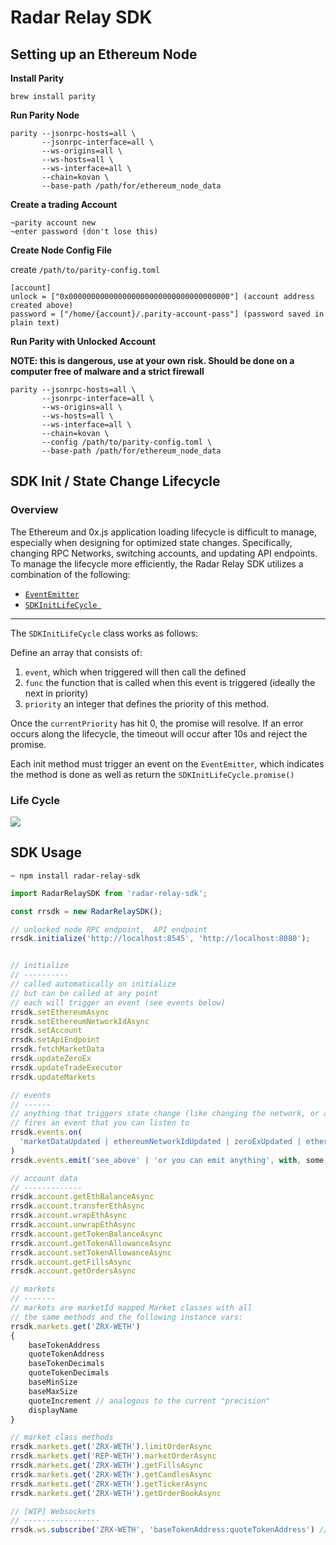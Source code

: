 # Radar Relay SDK

## Setting up an Ethereum Node

**Install Parity**

```
brew install parity
```

**Run Parity Node**
```
parity --jsonrpc-hosts=all \
       --jsonrpc-interface=all \
       --ws-origins=all \
       --ws-hosts=all \
       --ws-interface=all \
       --chain=kovan \
       --base-path /path/for/ethereum_node_data
```

**Create a trading Account**

```
~parity account new
~enter password (don't lose this)
```

**Create Node Config File**

create `/path/to/parity-config.toml`

```
[account]
unlock = ["0x000000000000000000000000000000000000"] (account address created above)
password = ["/home/{account}/.parity-account-pass"] (password saved in plain text)
```

**Run Parity with Unlocked Account**

__NOTE: this is dangerous, use at your own risk. Should be done on a computer free of malware and a strict firewall__

```
parity --jsonrpc-hosts=all \
       --jsonrpc-interface=all \
       --ws-origins=all \
       --ws-hosts=all \
       --ws-interface=all \
       --chain=kovan \
       --config /path/to/parity-config.toml \
       --base-path /path/for/ethereum_node_data
```

## SDK Init / State Change Lifecycle

### Overview

The Ethereum and 0x.js application loading lifecycle is difficult to manage, especially when designing for optimized state changes. Specifically, changing RPC Networks, switching accounts, and updating API endpoints. To manage the lifecycle more efficiently, the Radar Relay SDK utilizes a combination of the following:

* [`EventEmitter`](https://nodejs.org/api/events.html)
* [`SDKInitLifeCycle `](https://github.com/RadarRelay/radar-relay-sdk/blob/beta/src/sdk-init-lifecycle.ts)

--- 

The `SDKInitLifeCycle` class works as follows:

Define an array that consists of: 

   1. `event`, which when triggered will then call the defined
   2. `func` the function that is called when this event is triggered (ideally the next in priority)
   3. `priority` an integer that defines the priority of this method.

Once the `currentPriority` has hit 0, the promise will resolve. If an error occurs along the lifecycle, the timeout will occur after 10s and reject the promise.

Each init method must trigger an event on the `EventEmitter`, which indicates the method is done as well as return the `SDKInitLifeCycle.promise()`


### Life Cycle

![](https://docs.google.com/drawings/d/e/2PACX-1vS-ZE8iqFN6qm9iY_pqtJfElw2iwR-THeM1MuUYCH4H_9uAMAOv1ogEt72f0SuEZFB6tnfd4hm7NGuo/pub?w=929&h=580)



## SDK Usage

`~ npm install radar-relay-sdk`

```javascript
import RadarRelaySDK from 'radar-relay-sdk';

const rrsdk = new RadarRelaySDK();

// unlocked node RPC endpoint,  API endpoint
rrsdk.initialize('http://localhost:8545', 'http://localhost:8080'); 


// initialize
// ----------
// called automatically on initialize
// but can be called at any point
// each will trigger an event (see events below)
rrsdk.setEthereumAsync
rrsdk.setEthereumNetworkIdAsync
rrsdk.setAccount
rrsdk.setApiEndpoint
rrsdk.fetchMarketData
rrsdk.updateZeroEx
rrsdk.updateTradeExecutor
rrsdk.updateMarkets

// events
// ------
// anything that triggers state change (like changing the network, or a fill)
// fires an event that you can listen to
rrsdk.events.on(
  'marketDataUpdated | ethereumNetworkIdUpdated | zeroExUpdated | ethereumNetworkUpdated | accountUpdated | apiEndpointUpdated | transactionPending | transactionMined'
)
rrsdk.events.emit('see_above' | 'or you can emit anything', with, some, data)

// account data
// -------------
rrsdk.account.getEthBalanceAsync
rrsdk.account.transferEthAsync
rrsdk.account.wrapEthAsync
rrsdk.account.unwrapEthAsync
rrsdk.account.getTokenBalanceAsync
rrsdk.account.getTokenAllowanceAsync
rrsdk.account.setTokenAllowanceAsync
rrsdk.account.getFillsAsync
rrsdk.account.getOrdersAsync

// markets
// -------
// markets are marketId mapped Market classes with all 
// the same methods and the following instance vars:
rrsdk.markets.get('ZRX-WETH') 
{
    baseTokenAddress
    quoteTokenAddress
    baseTokenDecimals
    quoteTokenDecimals
    baseMinSize
    baseMaxSize
    quoteIncrement // analogous to the current "precision"
    displayName
}

// market class methods
rrsdk.markets.get('ZRX-WETH').limitOrderAsync
rrsdk.markets.get('REP-WETH').marketOrderAsync
rrsdk.markets.get('ZRX-WETH').getFillsAsync
rrsdk.markets.get('ZRX-WETH').getCandlesAsync
rrsdk.markets.get('ZRX-WETH').getTickerAsync
rrsdk.markets.get('ZRX-WETH').getOrderBookAsync

// [WIP] Websockets 
// -----------------
rrsdk.ws.subscribe('ZRX-WETH', 'baseTokenAddress:quoteTokenAddress') // book state changes (new, remove, fills)
```